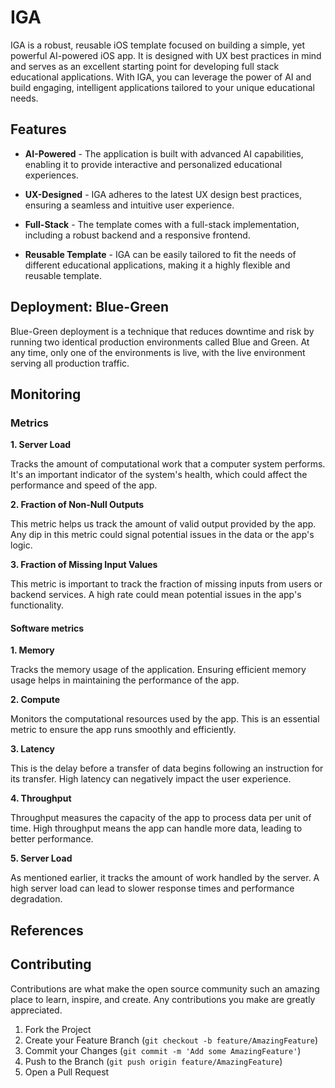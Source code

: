 # IGA

IGA is a robust, reusable iOS template focused on building a simple, yet powerful AI-powered iOS app. It is designed with UX best practices in mind and serves as an excellent starting point for developing full stack educational applications. With IGA, you can leverage the power of AI and build engaging, intelligent applications tailored to your unique educational needs.

## Features

* **AI-Powered** - The application is built with advanced AI capabilities, enabling it to provide interactive and personalized educational experiences.

* **UX-Designed** - IGA adheres to the latest UX design best practices, ensuring a seamless and intuitive user experience.

* **Full-Stack** - The template comes with a full-stack implementation, including a robust backend and a responsive frontend. 

* **Reusable Template** - IGA can be easily tailored to fit the needs of different educational applications, making it a highly flexible and reusable template.

## Deployment: Blue-Green

Blue-Green deployment is a technique that reduces downtime and risk by running two identical production environments called Blue and Green. At any time, only one of the environments is live, with the live environment serving all production traffic.

## Monitoring

### Metrics

**1. Server Load**

Tracks the amount of computational work that a computer system performs. It's an important indicator of the system's health, which could affect the performance and speed of the app.

**2. Fraction of Non-Null Outputs**

This metric helps us track the amount of valid output provided by the app. Any dip in this metric could signal potential issues in the data or the app's logic.

**3. Fraction of Missing Input Values**

This metric is important to track the fraction of missing inputs from users or backend services. A high rate could mean potential issues in the app's functionality.

#### Software metrics 

**1. Memory**

Tracks the memory usage of the application. Ensuring efficient memory usage helps in maintaining the performance of the app.

**2. Compute**

Monitors the computational resources used by the app. This is an essential metric to ensure the app runs smoothly and efficiently.

**3. Latency**

This is the delay before a transfer of data begins following an instruction for its transfer. High latency can negatively impact the user experience.

**4. Throughput**

Throughput measures the capacity of the app to process data per unit of time. High throughput means the app can handle more data, leading to better performance.

**5. Server Load**

As mentioned earlier, it tracks the amount of work handled by the server. A high server load can lead to slower response times and performance degradation.

## References 



## Contributing

Contributions are what make the open source community such an amazing place to learn, inspire, and create. Any contributions you make are greatly appreciated.

1. Fork the Project
2. Create your Feature Branch (`git checkout -b feature/AmazingFeature`)
3. Commit your Changes (`git commit -m 'Add some AmazingFeature'`)
4. Push to the Branch (`git push origin feature/AmazingFeature`)
5. Open a Pull Request
